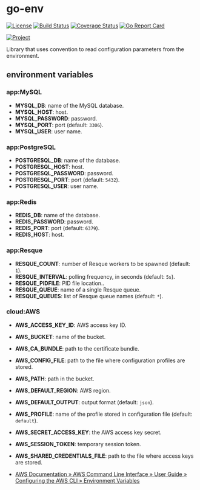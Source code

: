 # go-env

[![License](https://img.shields.io/badge/license-Apache%20License%202.0-blue.svg?style=flat)][license]
[![Build Status](https://travis-ci.org/steenzout/go-env.svg?branch=master)](https://travis-ci.org/steenzout/go-env/)
[![Coverage Status](https://coveralls.io/repos/steenzout/go-env/badge.svg?branch=master&service=github)](https://coveralls.io/github/steenzout/go-env?branch=master)
[![Go Report Card](https://goreportcard.com/badge/github.com/steenzout/go-env)](https://goreportcard.com/report/github.com/steenzout/go-env)

[![Project](https://www.openhub.net/p/go-steenzout-env/widgets/project_thin_badge.gif)][project]

Library that uses convention to read configuration parameters from the environment.


## environment variables

### app:MySQL

- **MYSQL_DB**: name of the MySQL database.
- **MYSQL_HOST**: host.
- **MYSQL_PASSWORD**: password.
- **MYSQL_PORT**: port (default: `3306`).
- **MYSQL_USER**: user name.

### app:PostgreSQL

- **POSTGRESQL_DB**: name of the database.
- **POSTGRESQL_HOST**: host.
- **POSTGRESQL_PASSWORD**: password.
- **POSTGRESQL_PORT**: port (default: `5432`).
- **POSTGRESQL_USER**: user name.

### app:Redis

- **REDIS_DB**: name of the database.
- **REDIS_PASSWORD**: password.
- **REDIS_PORT**: port (default: `6379`).
- **REDIS_HOST**: host.


### app:Resque

- **RESQUE_COUNT**: number of Resque workers to be spawned (default: `1`).
- **RESQUE_INTERVAL**: polling frequency, in seconds (default: `5s`).
- **RESQUE_PIDFILE**: PID file location..
- **RESQUE_QUEUE**: name of a single Resque queue.
- **RESQUE_QUEUES**: list of Resque queue names (default: `*`).


### cloud:AWS

- **AWS_ACCESS_KEY_ID**: AWS access key ID.
- **AWS_BUCKET**: name of the bucket.
- **AWS_CA_BUNDLE**: path to the certificate bundle.
- **AWS_CONFIG_FILE**: path to the file where configuration profiles are stored.
- **AWS_PATH**: path in the bucket.
- **AWS_DEFAULT_REGION**: AWS region.
- **AWS_DEFAULT_OUTPUT**: output format (default: `json`).
- **AWS_PROFILE**: name of the profile stored in configuration file (default: `default`).
- **AWS_SECRET_ACCESS_KEY**: the AWS access key secret.
- **AWS_SESSION_TOKEN**: temporary session token.
- **AWS_SHARED_CREDENTIALS_FILE**: path to the file where access keys are stored.

- [AWS Documentation » AWS Command Line Interface » User Guide » Configuring the AWS CLI » Environment Variables](http://docs.aws.amazon.com/cli/latest/userguide/cli-environment.html)


[license]:  https://raw.githubusercontent.com/steenzout/go-env/master/LICENSE   "Apache License 2.0"
[project]:  https://www.openhub.net/p/go-steenzout-env/    "OpenHub project page"
